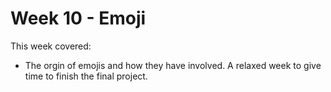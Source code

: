 # Week 10 - Emoji

This week covered:

* The orgin of emojis and how they have involved. A relaxed week to give time to finish the final project.
